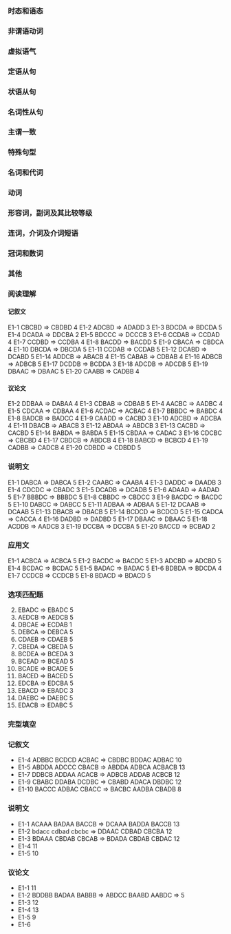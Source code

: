 ### 时态和语态

### 非谓语动词

### 虚拟语气

### 定语从句

### 状语从句

### 名词性从句

### 主谓一致

### 特殊句型

### 名词和代词

### 动词

### 形容词，副词及其比较等级

### 连词，介词及介词短语

### 冠词和数词

### 其他

### 阅读理解

#### 记叙文

E1-1 CBCBD => CBDBD 4
E1-2 ADCBD => ADADD 3
E1-3 BDCDA => BDCDA 5
E1-4 DCADA => DDCBA 2
E1-5 BDCCC => DCCCB 3
E1-6 CCDAB => CCDAD 4
E1-7 CCDBD => CCDBA 4
E1-8 BACDD => BACDD 5
E1-9 CBACA => CBDCA 4
E1-10 DBCDA => DBCDA 5
E1-11 CCDAB => CCDAB 5
E1-12 DCABD => DCABD 5
E1-14 ADDCB => ABACB 4
E1-15 CABAB => CDBAB 4
E1-16 ADBCB => ADBCB 5
E1-17 DCDDB => BCDDA 3
E1-18 ADCDB => ADCDB 5
E1-19 DBAAC => DBAAC 5
E1-20 CAABB => CADBB 4

#### 议论文

E1-2 DDBAA => DABAA 4
E1-3 CDBAB => CDBAB 5
E1-4 AACBC => AADBC 4
E1-5 CDCAA => CDBAA 4
E1-6 ACDAC => ACBAC 4
E1-7 BBBDC => BABDC 4
E1-8 BADCB => BADCC 4
E1-9 CAADD => CACBD 3
E1-10 ADCBD => ADCBA 4
E1-11 DBACB => ABACB 3
E1-12 ABDAA => ABDCB 3
E1-13 CACBD => CACBD 5
E1-14 BABDA => BABDA 5
E1-15 CBDAA => CADAC 3
E1-16 CDCBC => CBCBD 4
E1-17 CBDCB => ABDCB 4
E1-18 BABCD => BCBCD 4
E1-19 CADBB => CADCB 4
E1-20 CDBDD => CDBDD 5

### 说明文

E1-1 DABCA => DABCA 5
E1-2 CAABC => CAABA 4
E1-3 DADDC => DAADB 3
E1-4 CDCDC => CBADC 3
E1-5 DCADB => DCADB 5
E1-6 ADAAD => AADAD 5
E1-7 BBBDC => BBBDC 5
E1-8 CBBDC => CBDCC 3
E1-9 BACDC => BACDC 5
E1-10 DABCC => DABCC 5
E1-11 ADBAA => ADBAA 5
E1-12 DCAAB => DCAAB 5
E1-13 DBACB => DBACB 5
E1-14 BCDCD => BCDCD 5
E1-15 CADCA => CACCA 4
E1-16 DADBD => DADBD 5
E1-17 DBAAC => DBAAC 5
E1-18 ACDDB => AADCB 3
E1-19 DCCBA => DCCBA 5
E1-20 BACCD => BCBAD 2

### 应用文

E1-1 ACBCA => ACBCA 5
E1-2 BACDC => BACDC 5
E1-3 ADCBD => ADCBD 5
E1-4 BCDAC => BCDAC 5
E1-5 BADAC => BADAC 5
E1-6 BDBDA => BDCDA 4
E1-7 CCDCB => CCDCB 5
E1-8 BDACD => BDACD 5

### 选项匹配题

2. EBADC => EBADC 5
3. AEDCB => AEDCB 5
4. DBCAE => ECDAB 1
5. DEBCA => DEBCA 5
6. CDAEB => CDAEB 5
7. CBEDA => CBEDA 5
8. BCDEA => BCEDA 3
9. BCEAD => BCEAD 5
10. BCADE => BCADE 5
11. BACED => BACED 5
12. EDCBA => EDCBA 5
13. EBACD => EBADC 3
14. DAEBC => DAEBC 5
15. EDACB => EDABC 5

### 完型填空

### 记叙文

- E1-4 ADBBC BCDCD ACBAC => CBDBC BDDAC ADBAC 10
- E1-5 ABDDA ADCCC CBACB => ABDDA ADBCA ACBACB 13
- E1-7 DDBCB ADDAA ACACB => ADBCB ADDAB ACBCB 12
- E1-9 CBABC DDABA DCDBC => CBABD ADACA DBDBC 12
- E1-10 BACCC ADBAC CBACC => BACBC AADBA CBADB 8

### 说明文

- E1-1 ACAAA BADAA BACCB => DCAAA BADDA BACCB 13
- E1-2 bdacc cdbad cbcbc => DDAAC CDBAD CBCBA 12
- E1-3 BDAAA CBDAB CBCAB => BDADA CBDAB CBDAC 12
- E1-4 11
- E1-5 10

### 议论文

- E1-1 11
- E1-2 BDDBB BADAA BABBB => ABDCC BAABD AABDC => 5
- E1-3 12
- E1-4 13
- E1-5 9
- E1-6
